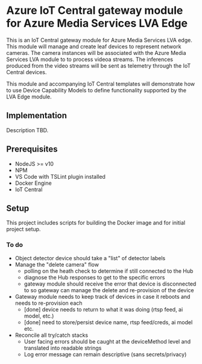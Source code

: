 # Azure IoT Central gateway module for Azure Media Services LVA Edge
This is an IoT Central gateway module for Azure Media Services LVA edge. This module will manage and create leaf devices to represent network cameras. The camera instances will be associated with the Azure Media Services LVA module to to process videoa streams. The inferences produced from the video streams will be sent as telemetry through the IoT Central devices.

This module and accompanying IoT Central templates will demonstrate how to use Device Capability Models to define functionality supported by the LVA Edge module.

## Implementation
Description TBD.

## Prerequisites
* NodeJS >= v10
* NPM
* VS Code with TSLint plugin installed
* Docker Engine
* IoT Central

## Setup
This project includes scripts for building the Docker image and for initial project setup.

### To do
* Object detector device should take a "list" of detector labels
* Manage the "delete camera" flow
  - polling on the heath check to determine if still connected to the Hub
  - diagnose the Hub responses to get to the specific errors
  - gateway module should receive the error that device is disconnected to so gateway can manage the delete and re-provision of the device
* Gateway module needs to keep track of devices in case it reboots and needs to re-provision each
  - [done] device needs to return to what it was doing (rtsp feed, ai model, etc.)
  - [done] need to store/persist device name, rtsp feed/creds, ai model etc.
* Reconcile all try/catch stacks
  - User facing errors should be caught at the deviceMethod level and translated into readable strings
  - Log error message can remain descriptive (sans secrets/privacy)
